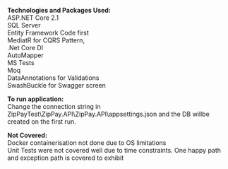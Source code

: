 
**Technologies and Packages Used:**  
ASP.NET Core 2.1   
SQL Server  
Entity Framework Code first   
MediatR for CQRS Pattern,  
.Net Core DI  
AutoMapper  
MS Tests  
Moq  
DataAnnotations for Validations  
SwashBuckle for Swagger screen  


**To run application:**  
 Change the connection string in ZipPayTest\ZipPay.API\ZipPay.API\appsettings.json and the DB willbe created on the first run.  
 
**Not Covered:**  
Docker containerisation not done due to OS limitations  
Unit Tests were not covered well due to time constraints. One happy path and exception path is covered to exhibit   
